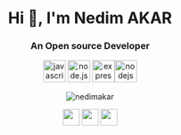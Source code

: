 

<h1 align="center">Hi 👋, I'm Nedim AKAR</h1>
<h3 align="center">An Open source Developer</h3>

<p align="center">
	<img src="https://devicon.dev/devicon.git/icons/javascript/javascript-plain.svg" alt="javascript" width="40" height="40"/>
	<img src="https://devicon.dev/devicon.git/icons/nodejs/nodejs-original.svg" alt="node.js" width="40">
	<img src="https://devicon.dev/devicon.git/icons/express/express-original.svg" alt="express.js" width="40"><img src="https://devicon.dev/devicon.git/icons/mongodb/mongodb-original.svg" alt="nodejs" width="40">
</p>


<p align="center"><img align="center" src="https://github-readme-stats.vercel.app/api?username=jack5341&show_icons=true&theme=tokyonight" alt="nedimakar" /></p>

<p align="center">
    <a href="https://www.instagram.com/nedimmakar/?hl=de" target="blank"><img align="center" src="https://cdn.jsdelivr.net/npm/simple-icons@3.0.1/icons/instagram.svg" height="30" width="30" /></a>    
    <a href="https://www.linkedin.com/in/nedim-akar-9a4982189/" target="blank"><img align="center" src="https://cdn.jsdelivr.net/npm/simple-icons@3.0.1/icons/linkedin.svg" height="30" width="30" /></a>      
     <a href="https://www.facebook.com/nedim.akar.9822" target="blank"><img align="center" src="https://cdn.jsdelivr.net/npm/simple-icons@3.0.1/icons/facebook.svg" height="30" width="30" /></a>      
</p>

